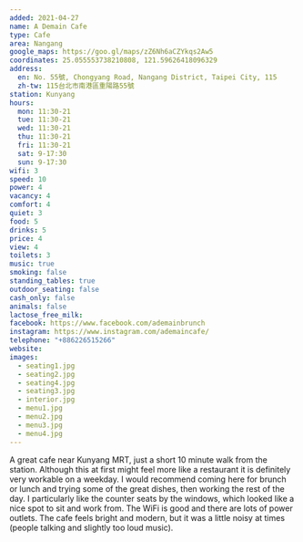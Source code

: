 ```yaml
---
added: 2021-04-27
name: A Demain Cafe
type: Cafe
area: Nangang
google_maps: https://goo.gl/maps/zZ6Nh6aCZYkqs2Aw5
coordinates: 25.055553738210808, 121.59626418096329
address:
  en: No. 55號, Chongyang Road, Nangang District, Taipei City, 115
  zh-tw: 115台北市南港區重陽路55號
station: Kunyang
hours:
  mon: 11:30-21
  tue: 11:30-21
  wed: 11:30-21
  thu: 11:30-21
  fri: 11:30-21
  sat: 9-17:30
  sun: 9-17:30
wifi: 3
speed: 10
power: 4
vacancy: 4
comfort: 4
quiet: 3
food: 5
drinks: 5
price: 4
view: 4
toilets: 3
music: true
smoking: false
standing_tables: true
outdoor_seating: false
cash_only: false
animals: false
lactose_free_milk: 
facebook: https://www.facebook.com/ademainbrunch
instagram: https://www.instagram.com/ademaincafe/
telephone: "+886226515266"
website: 
images:
  - seating1.jpg
  - seating2.jpg
  - seating4.jpg
  - seating3.jpg
  - interior.jpg
  - menu1.jpg
  - menu2.jpg
  - menu3.jpg
  - menu4.jpg
---
```


A great cafe near Kunyang MRT, just a short 10 minute walk from the station. Although this at first might feel more like a restaurant it is definitely very workable on a weekday. I would recommend coming here for brunch or lunch and trying some of the great dishes, then working the rest of the day. I particularly like the counter seats by the windows, which looked like a nice spot to sit and work from. The WiFi is good and there are lots of power outlets. The cafe feels bright and modern, but it was a little noisy at times (people talking and slightly too loud music). 
